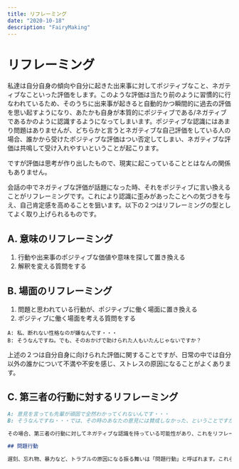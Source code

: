 ```yaml
---
title: リフレーミング
date: "2020-10-18"
description: "FairyMaking"
---
```


# リフレーミング


私達は自分自身の傾向や自分に起きた出来事に対してポジティブなこと、ネガティブなこといった評価をします。このような評価は当たり前のように習慣的に行なわれているため、そのうちに出来事が起きると自動的かつ瞬間的に過去の評価を思い起すようになり、あたかも自身が本質的にポジティブである/ネガティブであるかのように認識するようになってしまいます。ポジティブな認識にはあまり問題はありませんが、どちらかと言うとネガティブな自己評価をしている人の場合、誰かから受けたポジティブな評価はつい否定してしまい、ネガティブな評価は共鳴して受け入れやすいということが起こります。 

ですが評価は思考が作り出したもので、現実に起こっていることとはなんの関係もありません。

会話の中でネガティブな評価が話題になった時、それをポジティブに言い換えることがリフレーミングです。これにより認識に歪みがあったことへの気づきを与え、自己肯定感を高めることを狙います。以下の２つはリフレーミングの型としてよく取り上げられるものです。

## A. 意味のリフレーミング

1. 行動や出来事のポジティブな価値や意味を探して置き換える
1. 解釈を変える質問をする

## B. 場面のリフレーミング

1. 問題と思われている行動が、ポジティブに働く場面に置き換える
1. ポジティブに働く場面を考える質問をする
 ```
 A: 私、断れない性格なのが嫌なんです・・・
 B: そうなんですね。でも、そのおかげで助けられた人もいたんじゃないですか？
 ```

上述の２つは自分自身に向けられた評価に関することですが、日常の中では自分以外の誰かについて不満や不安を感じ、ストレスの原因になることがよくあります。

## C. 第三者の行動に対するリフレーミング

```markdown
A: 意見を言っても先輩が頑固で全然わかってくれないんです・・・
B: そうなんですね・・・では、その時のあなたの意見には賛成しなかった、ということですか？```

その場合、第三者の行動に対してネガティブな認識を持っている可能性があり、これをリフレーミングしてニュートラルに近づければ気づきを与えることができるかもしれません。「先輩が頑固」というのも「先輩がわかってくれない」というのもネガティブな印象が織り込まれた言葉です。そこから客観的に生じたことだけを見れば「先輩が私の意見に賛成しなかった」になるでしょう。そこから賛成しなかった理由についてまたしゃべっている瞬間は「わかってくれない」という事象が常にそうであ

## 問題行動

遅刻、忘れ物、暴力など、トラブルの原因になる振る舞いは「問題行動」と呼ばれます。これらの出来事に対して「遅刻のポジティブな面は〇〇だ」というようなリフレーミングを行うと、問題行動が逆に良いことのような、間違ったシグナルを相手に送ってしまうことになります。逆に「遅刻はだめですね！」のようなネガティブなフィードバックも溝を作ってしまうため避けるべきです。従って、この場合はバックトラッキングで返すか、こちらが反応しないようにする必要があります。




